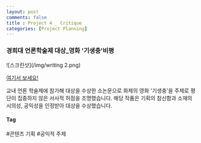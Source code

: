 ```yaml
---
layout: post
comments: false
title : Project 4 _ Critique
categories: [Project Planning]
---
```


### 경희대 언론학술제 대상_영화 '기생충'비평

![스크린샷](/img/writing 2.png)

[여기서 보세요!](/pdf/언론학술제.pdf)

교내 언론 학술제에 참가해 대상을 수상한 소논문으로 화제의 영화 '기생충'을 주제로 평단이 집중하지 않은 서사적 허점을 조명했습니다.
해당 작품은 기획의 참신함과 소재의 시의성, 공익성을 인정받아 대상을 수상했습니다.

#### Tag
#콘텐츠 기획
#공익적 주제
